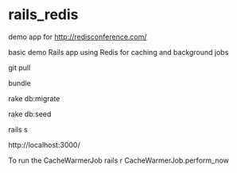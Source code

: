 # rails_redis
demo app for http://redisconference.com/

basic demo Rails app using Redis for caching and background jobs

git pull

bundle

rake db:migrate

rake db:seed

rails s

http://localhost:3000/

To run the CacheWarmerJob
rails r CacheWarmerJob.perform_now